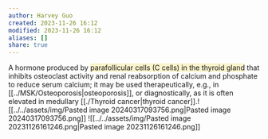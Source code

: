 ```yaml
---
author: Harvey Guo
created: 2023-11-26 16:12
modified: 2023-11-26 16:12
aliases: []
share: true
---
```



A hormone produced by <span style="background:rgba(240, 200, 0, 0.2)">parafollicular cells (C cells) in the thyroid gland</span> that inhibits osteoclast activity and renal reabsorption of calcium and phosphate to reduce serum calcium; it may be used therapeutically, e.g., in [[../MSK/Osteoporosis|osteoporosis]], or diagnostically, as it is often elevated in medullary [[./Thyroid cancer|thyroid cancer]].![[../../assets/img/Pasted image 20240317093756.png|Pasted image 20240317093756.png]]
![[../../assets/img/Pasted image 20231126161246.png|Pasted image 20231126161246.png]]